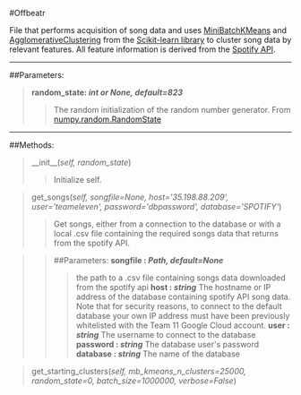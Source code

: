 #Offbeatr

File that performs acquisition of song data and uses [MiniBatchKMeans](https://scikit-learn.org/stable/modules/generated/sklearn.cluster.MiniBatchKMeans.html) and [AgglomerativeClustering](https://scikit-learn.org/stable/index.html) from the [Scikit-learn library](https://scikit-learn.org/stable/modules/generated/sklearn.cluster.AgglomerativeClustering.html) to cluster song data by relevant features. All feature information is derived from the [Spotify API](https://developer.spotify.com/).

---

##Parameters:

>**random_state: *int or None, default=823***
>>The random initialization of the random number generator. From [numpy.random.RandomState](https://docs.scipy.org/doc/numpy-1.15.0/reference/generated/numpy.random.RandomState.html)

---

##Methods:

>\_\_init\_\_(*self, random_state*)
>>Initialize self.

>get\_songs(*self, songfile=None, host='35.198.88.209', user='teameleven', password='dbpassword', database='SPOTIFY'*)
>>Get songs, either from a connection to the database or with a local .csv file containing the required songs data that returns from the spotify API.

>>##Parameters:
>>**songfile : *Path, default=None***
>>>the path to a .csv file containing songs data downloaded from the spotify api
>>**host : *string***
>>>The hostname or IP address of the database containing spotify API song data. Note that for security reasons, to connect to the default database your own IP address must have been previously whitelisted with the Team 11 Google Cloud account. 
>>**user : *string***
>>>The username to connect to the database
>>**password : *string***
>>>The database user's password
>>**database : *string***
>>>The name of the database

>get\_starting\_clusters(*self, mb_kmeans_n_clusters=25000, random_state=0, batch_size=1000000, verbose=False*)
